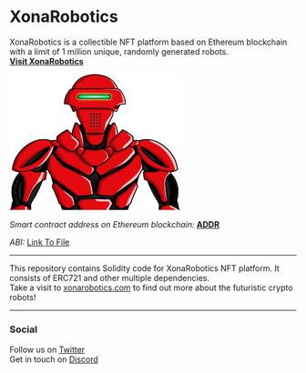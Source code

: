 # XonaRobotics
XonaRobotics is a collectible NFT platform based on Ethereum blockchain with a limit of 1 million unique, randomly generated robots.<br>
<b>[Visit XonaRobotics](https://xonarobotics.com)</b>

<img src="assets/xona_cyborg.png" alt="Xona Cyborg" width="300"/>
<br>

<i>Smart contract address on Ethereum blockchain:</i> <b>[ADDR](https://etherscan.io/address/ADDR)</b>

<i>ABI:</i> [Link To File](./ABI)

<hr>

This repository contains Solidity code for XonaRobotics NFT platform. It consists of ERC721 and other multiple dependencies.<br>
Take a visit to [xonarobotics.com](https://xonarobotics.com) to find out more about the futuristic crypto robots!

<hr>

### Social

Follow us on [Twitter](https://twitter.com/LabsXona)
<br>
Get in touch on [Discord](https://discord.com/invite/C2xX8aFvhN)



